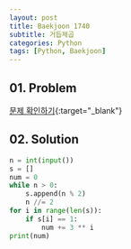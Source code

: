 ```yaml
---
layout: post
title: Baekjoon 1740
subtitle: 거듭제곱
categories: Python
tags: [Python, Baekjoon]
---
```


## 01. Problem

[문제 확인하기](https://www.acmicpc.net/problem/1740){:target="_blank"}

## 02. Solution

```Python
n = int(input())
s = []
num = 0
while n > 0:
    s.append(n % 2)
    n //= 2
for i in range(len(s)):
    if s[i] == 1:
        num += 3 ** i
print(num)
```
